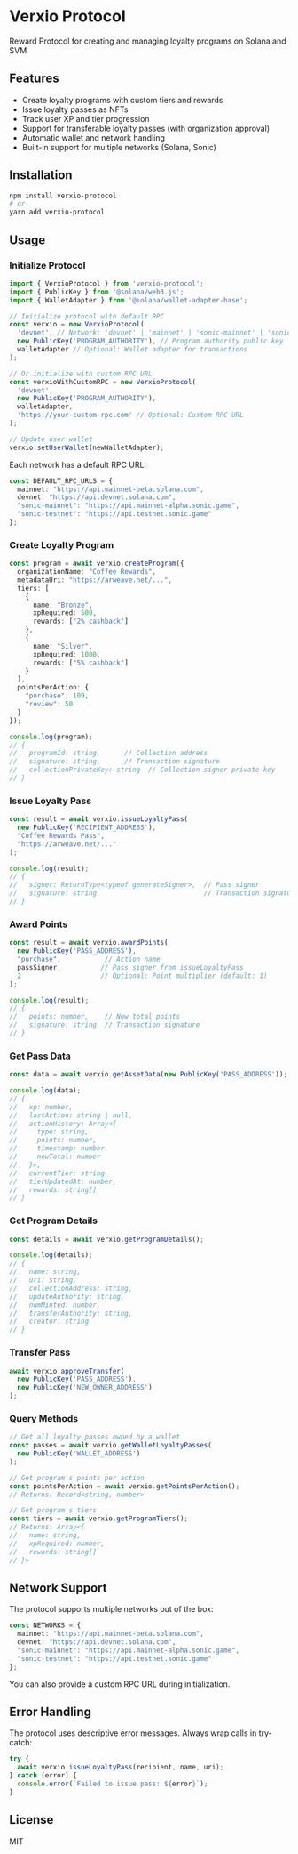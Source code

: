 # Verxio Protocol

Reward Protocol for creating and managing loyalty programs on Solana and SVM

## Features

- Create loyalty programs with custom tiers and rewards
- Issue loyalty passes as NFTs
- Track user XP and tier progression
- Support for transferable loyalty passes (with organization approval)
- Automatic wallet and network handling
- Built-in support for multiple networks (Solana, Sonic)

## Installation

```bash
npm install verxio-protocol
# or
yarn add verxio-protocol
```

## Usage

### Initialize Protocol

```typescript
import { VerxioProtocol } from 'verxio-protocol';
import { PublicKey } from '@solana/web3.js';
import { WalletAdapter } from '@solana/wallet-adapter-base';

// Initialize protocol with default RPC
const verxio = new VerxioProtocol(
  'devnet', // Network: 'devnet' | 'mainnet' | 'sonic-mainnet' | 'sonic-testnet'
  new PublicKey('PROGRAM_AUTHORITY'), // Program authority public key
  walletAdapter // Optional: Wallet adapter for transactions
);

// Or initialize with custom RPC URL
const verxioWithCustomRPC = new VerxioProtocol(
  'devnet',
  new PublicKey('PROGRAM_AUTHORITY'),
  walletAdapter,
  'https://your-custom-rpc.com' // Optional: Custom RPC URL
);

// Update user wallet
verxio.setUserWallet(newWalletAdapter);
```

Each network has a default RPC URL:
```typescript
const DEFAULT_RPC_URLS = {
  mainnet: "https://api.mainnet-beta.solana.com",
  devnet: "https://api.devnet.solana.com",
  "sonic-mainnet": "https://api.mainnet-alpha.sonic.game",
  "sonic-testnet": "https://api.testnet.sonic.game"
};
```

### Create Loyalty Program

```typescript
const program = await verxio.createProgram({
  organizationName: "Coffee Rewards",
  metadataUri: "https://arweave.net/...",
  tiers: [
    {
      name: "Bronze",
      xpRequired: 500,
      rewards: ["2% cashback"]
    },
    {
      name: "Silver",
      xpRequired: 1000,
      rewards: ["5% cashback"]
    }
  ],
  pointsPerAction: {
    "purchase": 100,
    "review": 50
  }
});

console.log(program);
// {
//   programId: string,      // Collection address
//   signature: string,      // Transaction signature
//   collectionPrivateKey: string  // Collection signer private key
// }
```

### Issue Loyalty Pass

```typescript
const result = await verxio.issueLoyaltyPass(
  new PublicKey('RECIPIENT_ADDRESS'),
  "Coffee Rewards Pass",
  "https://arweave.net/..."
);

console.log(result);
// {
//   signer: ReturnType<typeof generateSigner>,  // Pass signer
//   signature: string                           // Transaction signature
// }
```

### Award Points

```typescript
const result = await verxio.awardPoints(
  new PublicKey('PASS_ADDRESS'),
  "purchase",           // Action name
  passSigner,          // Pass signer from issueLoyaltyPass
  2                    // Optional: Point multiplier (default: 1)
);

console.log(result);
// {
//   points: number,    // New total points
//   signature: string  // Transaction signature
// }
```

### Get Pass Data

```typescript
const data = await verxio.getAssetData(new PublicKey('PASS_ADDRESS'));

console.log(data);
// {
//   xp: number,
//   lastAction: string | null,
//   actionHistory: Array<{
//     type: string,
//     points: number,
//     timestamp: number,
//     newTotal: number
//   }>,
//   currentTier: string,
//   tierUpdatedAt: number,
//   rewards: string[]
// }
```

### Get Program Details

```typescript
const details = await verxio.getProgramDetails();

console.log(details);
// {
//   name: string,
//   uri: string,
//   collectionAddress: string,
//   updateAuthority: string,
//   numMinted: number,
//   transferAuthority: string,
//   creator: string
// }
```

### Transfer Pass

```typescript
await verxio.approveTransfer(
  new PublicKey('PASS_ADDRESS'),
  new PublicKey('NEW_OWNER_ADDRESS')
);
```

### Query Methods

```typescript
// Get all loyalty passes owned by a wallet
const passes = await verxio.getWalletLoyaltyPasses(
  new PublicKey('WALLET_ADDRESS')
);

// Get program's points per action
const pointsPerAction = await verxio.getPointsPerAction();
// Returns: Record<string, number>

// Get program's tiers
const tiers = await verxio.getProgramTiers();
// Returns: Array<{
//   name: string,
//   xpRequired: number,
//   rewards: string[]
// }>
```

## Network Support

The protocol supports multiple networks out of the box:

```typescript
const NETWORKS = {
  mainnet: "https://api.mainnet-beta.solana.com",
  devnet: "https://api.devnet.solana.com",
  "sonic-mainnet": "https://api.mainnet-alpha.sonic.game",
  "sonic-testnet": "https://api.testnet.sonic.game"
};
```

You can also provide a custom RPC URL during initialization.

## Error Handling

The protocol uses descriptive error messages. Always wrap calls in try-catch:

```typescript
try {
  await verxio.issueLoyaltyPass(recipient, name, uri);
} catch (error) {
  console.error(`Failed to issue pass: ${error}`);
}
```

## License

MIT
